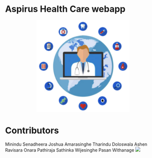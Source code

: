 # Aspirus Health Care webapp
  <p align="center">
    <img width="300" height="300" src="https://github.com/JMAT-Technologies/Aspirus-Health-Care-Android-App/blob/master/app/src/main/res/drawable/logo.png">
  </p>

# Contributors
  Minindu Senadheera
  Joshua Amarasinghe
  Tharindu Doloswala
  Ashen Ravisara
  Onara Pathiraja
  Sathinka Wijesinghe
  Pasan Withanage
  <a href="https://github.com/JMAT-Technologies/Aspirus-Health-Care-WebApp/graphs/contributors">
    <img src="https://contrib.rocks/image?repo=JMAT-Technologies/Aspirus-Health-Care-WebApp" />
  </a>
